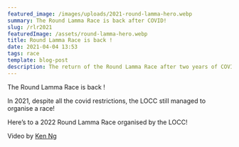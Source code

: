 ```yaml
---
featured_image: /images/uploads/2021-round-lamma-hero.webp
summary: The Round Lamma Race is back after COVID!
slug: /rlr2021
featuredImage: /assets/round-lamma-hero.webp
title: Round Lamma Race is back !
date: 2021-04-04 13:53
tags: race
template: blog-post
description: The return of the Round Lamma Race after two years of COVID!
---
```

The Round Lamma Race is back !

In 2021, despite all the covid restrictions, the LOCC still managed to organise a race!

Here’s to a 2022 Round Lamma Race organised by the LOCC!

V﻿ideo by [Ken Ng](https://vimeo.com/717009250?share=copy)